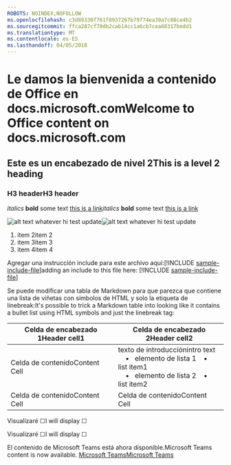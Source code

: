 ```yaml
---
ROBOTS: NOINDEX,NOFOLLOW
ms.openlocfilehash: c3d89338f761f8937267b79774ea39a7c88ce4b2
ms.sourcegitcommit: ffca287cf70db2cab14cc1a6cb7cea68317bedd1
ms.translationtype: MT
ms.contentlocale: es-ES
ms.lasthandoff: 04/05/2018
---
```

# <a name="welcome-to-office-content-on-docsmicrosoftcom"></a><span data-ttu-id="b10aa-101">Le damos la bienvenida a contenido de Office en docs.microsoft.com</span><span class="sxs-lookup"><span data-stu-id="b10aa-101">Welcome to Office content on docs.microsoft.com</span></span>
## <a name="this-is-a-level-2-heading"></a><span data-ttu-id="b10aa-102">Este es un encabezado de nivel 2</span><span class="sxs-lookup"><span data-stu-id="b10aa-102">This is a level 2 heading</span></span>
### <a name="h3-header"></a><span data-ttu-id="b10aa-103">H3 header</span><span class="sxs-lookup"><span data-stu-id="b10aa-103">H3 header</span></span>

<span data-ttu-id="b10aa-104">*italics*
**bold** some text [this is a link](Office-365-groups.md)</span><span class="sxs-lookup"><span data-stu-id="b10aa-104">*italics*
**bold** some text [this is a link](Office-365-groups.md)</span></span>

<span data-ttu-id="b10aa-105">![alt text whatever](media/Overview-Microsoft-Teams-image1.png) hi test update</span><span class="sxs-lookup"><span data-stu-id="b10aa-105">![alt text whatever](media/Overview-Microsoft-Teams-image1.png) hi test update</span></span>
1. <span data-ttu-id="b10aa-106">item 2</span><span class="sxs-lookup"><span data-stu-id="b10aa-106">item 2</span></span>
2. <span data-ttu-id="b10aa-107">item 3</span><span class="sxs-lookup"><span data-stu-id="b10aa-107">item 3</span></span>
3. <span data-ttu-id="b10aa-108">item 4</span><span class="sxs-lookup"><span data-stu-id="b10aa-108">item 4</span></span>


<span data-ttu-id="b10aa-109">Agregar una instrucción include para este archivo aquí:[!INCLUDE [sample-include-file](includes/sample-include-file.md)]</span><span class="sxs-lookup"><span data-stu-id="b10aa-109">adding an include to this file here: [!INCLUDE [sample-include-file](includes/sample-include-file.md)]</span></span>


<span data-ttu-id="b10aa-110">Se puede modificar una tabla de Markdown para que parezca que contiene una lista de viñetas con símbolos de HTML y solo la etiqueta de linebreak:</span><span class="sxs-lookup"><span data-stu-id="b10aa-110">It's possible to trick a Markdown table into looking like it contains a bullet list using HTML symbols and just the linebreak tag:</span></span>

| <span data-ttu-id="b10aa-111">Celda de encabezado 1</span><span class="sxs-lookup"><span data-stu-id="b10aa-111">Header cell1</span></span> | <span data-ttu-id="b10aa-112">Celda de encabezado 2</span><span class="sxs-lookup"><span data-stu-id="b10aa-112">Header cell2</span></span> |
| ---          | ---          |
| <span data-ttu-id="b10aa-113">Celda de contenido</span><span class="sxs-lookup"><span data-stu-id="b10aa-113">Content Cell</span></span> |<span data-ttu-id="b10aa-114">texto de introducción</span><span class="sxs-lookup"><span data-stu-id="b10aa-114">intro text</span></span> <br><span data-ttu-id="b10aa-115">&nbsp;&nbsp;&nbsp; &bull;&nbsp;&nbsp; elemento de lista 1</span><span class="sxs-lookup"><span data-stu-id="b10aa-115">&nbsp;&nbsp;&nbsp; &bull;&nbsp;&nbsp; list item1</span></span><br> <span data-ttu-id="b10aa-116">&nbsp;&nbsp;&nbsp; &bull;&nbsp;&nbsp; elemento de lista 2</span><span class="sxs-lookup"><span data-stu-id="b10aa-116">&nbsp;&nbsp;&nbsp; &bull;&nbsp;&nbsp; list item2</span></span>     |
| <span data-ttu-id="b10aa-117">Celda de contenido</span><span class="sxs-lookup"><span data-stu-id="b10aa-117">Content Cell</span></span> | <span data-ttu-id="b10aa-118">Celda de contenido</span><span class="sxs-lookup"><span data-stu-id="b10aa-118">Content Cell</span></span> |

<p><span data-ttu-id="b10aa-119">Visualizaré &#9744;</span><span class="sxs-lookup"><span data-stu-id="b10aa-119">I will display &#9744;</span></span></p>
<p><span data-ttu-id="b10aa-120">Visualizaré &#x2610;</span><span class="sxs-lookup"><span data-stu-id="b10aa-120">I will display &#x2610;</span></span></p>

<span data-ttu-id="b10aa-121">El contenido de Microsoft Teams está ahora disponible.</span><span class="sxs-lookup"><span data-stu-id="b10aa-121">Microsoft Teams content is now available.</span></span>
[<span data-ttu-id="b10aa-122">Microsoft Teams</span><span class="sxs-lookup"><span data-stu-id="b10aa-122">Microsoft Teams</span></span>](https://docs.microsoft.com/MicrosoftTeams)
